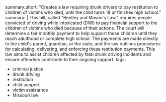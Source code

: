 summary_short: "Creates a law requiring drunk drivers to pay restitution to children of victims who died, until the child turns 18 or finishes high school."
summary: |
  This bill, called "Bentley and Mason's Law," requires people convicted of driving while intoxicated (DWI) to pay financial support to the children of victims who died because of their actions. The court will determine a fair monthly payment to help support these children until they reach adulthood or complete high school. The payments are made directly to the child's parent, guardian, or the state, and the law outlines procedures for calculating, delivering, and enforcing these restitution payments. This law aims to assist children affected by fatal drunk driving incidents and ensure offenders contribute to their ongoing support.
tags:
  - criminal justice
  - drunk driving
  - restitution
  - child support
  - victim assistance
  - Missouri law
